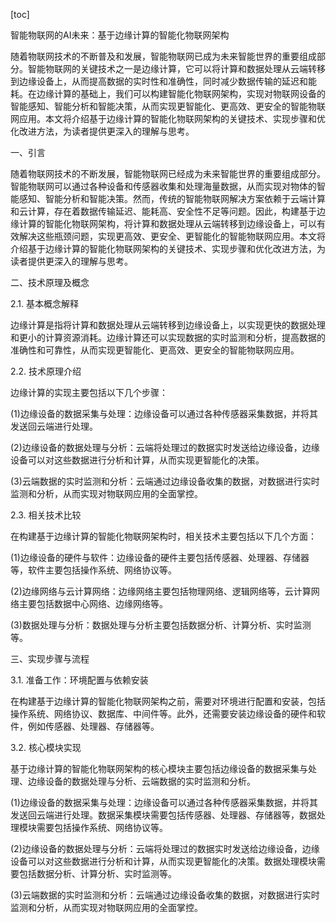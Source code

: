 
[toc]                    
                
                
智能物联网的AI未来：基于边缘计算的智能化物联网架构

随着物联网技术的不断普及和发展，智能物联网已成为未来智能世界的重要组成部分。智能物联网的关键技术之一是边缘计算，它可以将计算和数据处理从云端转移到边缘设备上，从而提高数据的实时性和准确性，同时减少数据传输的延迟和能耗。在边缘计算的基础上，我们可以构建智能化物联网架构，实现对物联网设备的智能感知、智能分析和智能决策，从而实现更智能化、更高效、更安全的智能物联网应用。本文将介绍基于边缘计算的智能化物联网架构的关键技术、实现步骤和优化改进方法，为读者提供更深入的理解与思考。

一、引言

随着物联网技术的不断发展，智能物联网已经成为未来智能世界的重要组成部分。智能物联网可以通过各种设备和传感器收集和处理海量数据，从而实现对物体的智能感知、智能分析和智能决策。然而，传统的智能物联网解决方案依赖于云端计算和云计算，存在着数据传输延迟、能耗高、安全性不足等问题。因此，构建基于边缘计算的智能化物联网架构，将计算和数据处理从云端转移到边缘设备上，可以有效解决这些瓶颈问题，实现更高效、更安全、更智能化的智能物联网应用。本文将介绍基于边缘计算的智能化物联网架构的关键技术、实现步骤和优化改进方法，为读者提供更深入的理解与思考。

二、技术原理及概念

2.1. 基本概念解释

边缘计算是指将计算和数据处理从云端转移到边缘设备上，以实现更快的数据处理和更小的计算资源消耗。边缘计算还可以实现数据的实时监测和分析，提高数据的准确性和可靠性，从而实现更智能化、更高效、更安全的智能物联网应用。

2.2. 技术原理介绍

边缘计算的实现主要包括以下几个步骤：

(1)边缘设备的数据采集与处理：边缘设备可以通过各种传感器采集数据，并将其发送回云端进行处理。

(2)边缘设备的数据处理与分析：云端将处理过的数据实时发送给边缘设备，边缘设备可以对这些数据进行分析和计算，从而实现更智能化的决策。

(3)云端数据的实时监测和分析：云端通过边缘设备收集的数据，对数据进行实时监测和分析，从而实现对物联网应用的全面掌控。

2.3. 相关技术比较

在构建基于边缘计算的智能化物联网架构时，相关技术主要包括以下几个方面：

(1)边缘设备的硬件与软件：边缘设备的硬件主要包括传感器、处理器、存储器等，软件主要包括操作系统、网络协议等。

(2)边缘网络与云计算网络：边缘网络主要包括物理网络、逻辑网络等，云计算网络主要包括数据中心网络、边缘网络等。

(3)数据处理与分析：数据处理与分析主要包括数据分析、计算分析、实时监测等。

三、实现步骤与流程

3.1. 准备工作：环境配置与依赖安装

在构建基于边缘计算的智能化物联网架构之前，需要对环境进行配置和安装，包括操作系统、网络协议、数据库、中间件等。此外，还需要安装边缘设备的硬件和软件，例如传感器、处理器、存储器等。

3.2. 核心模块实现

基于边缘计算的智能化物联网架构的核心模块主要包括边缘设备的数据采集与处理、边缘设备的数据处理与分析、云端数据的实时监测和分析。

(1)边缘设备的数据采集与处理：边缘设备可以通过各种传感器采集数据，并将其发送回云端进行处理。数据采集模块需要包括传感器、处理器、存储器等，数据处理模块需要包括操作系统、网络协议等。

(2)边缘设备的数据处理与分析：云端将处理过的数据实时发送给边缘设备，边缘设备可以对这些数据进行分析和计算，从而实现更智能化的决策。数据处理模块需要包括数据分析、计算分析、实时监测等。

(3)云端数据的实时监测和分析：云端通过边缘设备收集的数据，对数据进行实时监测和分析，从而实现对物联网应用的全面掌控。

